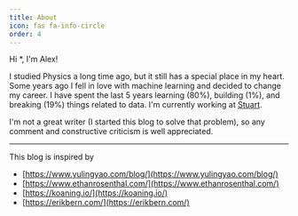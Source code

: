 ```yaml
---
title: About
icon: fas fa-info-circle
order: 4
---
```


Hi *, I'm Alex!

I studied Physics a long time ago, but it still has a special place in my heart. Some years ago I fell in love with machine learning and decided to change my career. I have spent the last 5 years learning (80%), building (1%), and breaking (19%) things related to data. I'm currently working at [Stuart](https://stuart.com/).

I'm not a great writer (I started this blog to solve that problem), so any comment and constructive criticism is well appreciated.

---

This blog is inspired by

- [https://www.yulingyao.com/blog/](https://www.yulingyao.com/blog/)
- [https://www.ethanrosenthal.com/](https://www.ethanrosenthal.com/)
- [https://koaning.io/](https://koaning.io/)
- [https://erikbern.com/](https://erikbern.com/)